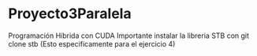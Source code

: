 # Proyecto3Paralela
Programación Híbrida con CUDA
Importante instalar la libreria STB con git clone stb (Esto especificamente para el ejercicio 4)
